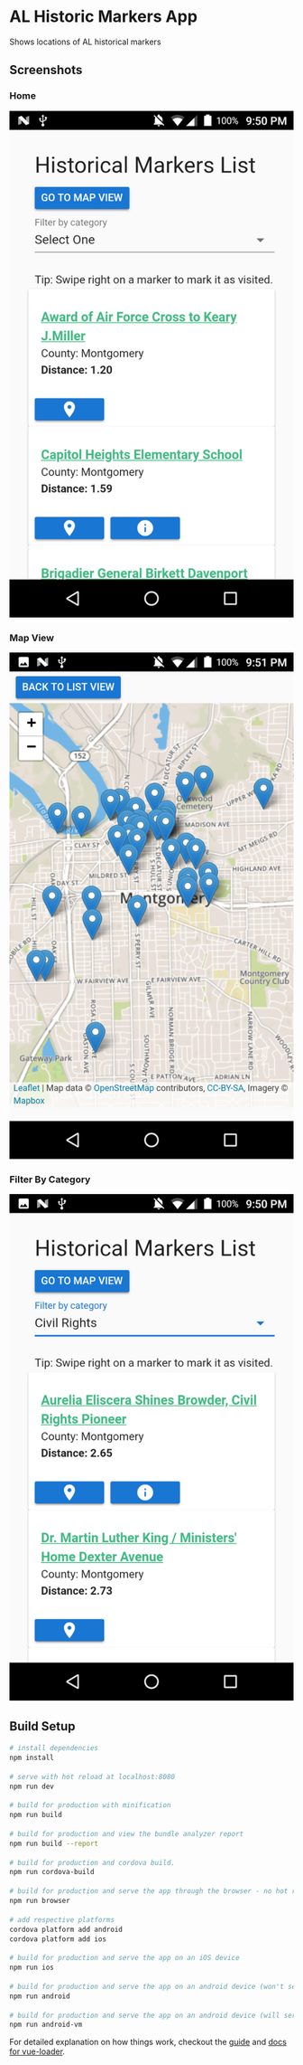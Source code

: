 # AL Historic Markers App

Shows locations of AL historical markers

## Screenshots

### Home

![Home](https://raw.githubusercontent.com/elijahlofgren/al-markers-app/master/source-images/screenshots/android/Screenshot_20180909-215051.png)

### Map View

![Filter by category](https://raw.githubusercontent.com/elijahlofgren/al-markers-app/master/source-images/screenshots/android/Screenshot_20180909-215141.png)


### Filter By Category

![Filter by category](https://raw.githubusercontent.com/elijahlofgren/al-markers-app/master/source-images/screenshots/android/Screenshot_20180909-215059.png)



## Build Setup

``` bash
# install dependencies
npm install

# serve with hot reload at localhost:8080
npm run dev

# build for production with minification
npm run build

# build for production and view the bundle analyzer report
npm run build --report

# build for production and cordova build.
npm run cordova-build

# build for production and serve the app through the browser - no hot reload.
npm run browser

# add respective platforms
cordova platform add android
cordova platform add ios

# build for production and serve the app on an iOS device
npm run ios

# build for production and serve the app on an android device (won't serve on a virtual device)
npm run android

# build for production and serve the app on an android device (will serve on a virtual device or physical device - prefers virtual)
npm run android-vm
```

For detailed explanation on how things work, checkout the [guide](http://vuejs-templates.github.io/webpack/) and [docs for vue-loader](http://vuejs.github.io/vue-loader).

